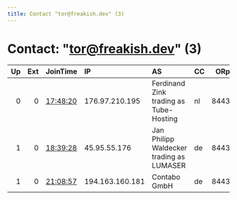 ```yaml
---
title: Contact "tor@freakish.dev" (3)
---
```


# Contact: "tor@freakish.dev" (3)

|   Up |   Ext | JoinTime                                                                                              | IP              | AS                                       | CC   |   ORp |   Dirp | OS    | Version   | Nickname     |   eFamMembers |
|-----:|------:|:------------------------------------------------------------------------------------------------------|:----------------|:-----------------------------------------|:-----|------:|-------:|:------|:----------|:-------------|--------------:|
|    0 |     0 | [17:48:20](https://nusenu.github.io/OrNetStats/w/relay/9EE2DF8C2EAC196E733AB61F7A3BA72AEE3550A2.html) | 176.97.210.195  | Ferdinand Zink trading as Tube-Hosting   | nl   |  8443 |      0 | Linux | 0.4.7.10  | bubatz       |             1 |
|    1 |     0 | [18:39:28](https://nusenu.github.io/OrNetStats/w/relay/B699178865389D2278DB884B82EF4C9C45316ECB.html) | 45.95.55.176    | Jan Philipp Waldecker trading as LUMASER | de   |  8443 |      0 | Linux | 0.4.7.10  | bobux        |             1 |
|    1 |     0 | [21:08:57](https://nusenu.github.io/OrNetStats/w/relay/82321DB5314C8FEFEFC3EC6783F14B3D4E1C5A14.html) | 194.163.160.181 | Contabo GmbH                             | de   |  8443 |      0 | Linux | 0.4.7.10  | conbaboOnTop |             1 |
